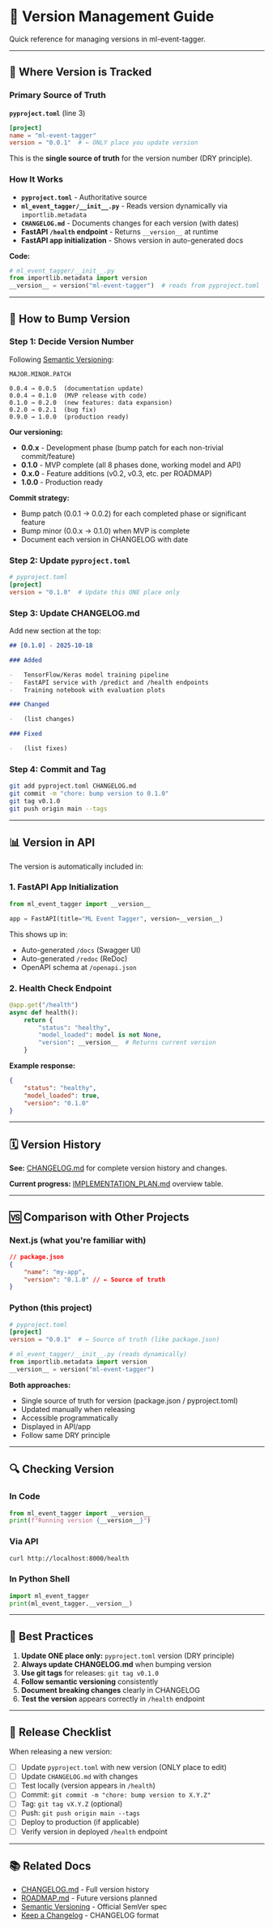 # 📌 Version Management Guide

Quick reference for managing versions in ml-event-tagger.

---

## 📍 Where Version is Tracked

### Primary Source of Truth

**`pyproject.toml`** (line 3)

```toml
[project]
name = "ml-event-tagger"
version = "0.0.1"  # ← ONLY place you update version
```

This is the **single source of truth** for the version number (DRY principle).

### How It Works

-   **`pyproject.toml`** - Authoritative source
-   **`ml_event_tagger/__init__.py`** - Reads version dynamically via `importlib.metadata`
-   **`CHANGELOG.md`** - Documents changes for each version (with dates)
-   **FastAPI `/health` endpoint** - Returns `__version__` at runtime
-   **FastAPI app initialization** - Shows version in auto-generated docs

**Code:**

```python
# ml_event_tagger/__init__.py
from importlib.metadata import version
__version__ = version("ml-event-tagger")  # reads from pyproject.toml
```

---

## 🔄 How to Bump Version

### Step 1: Decide Version Number

Following [Semantic Versioning](https://semver.org/):

```
MAJOR.MINOR.PATCH

0.0.4 → 0.0.5  (documentation update)
0.0.4 → 0.1.0  (MVP release with code)
0.1.0 → 0.2.0  (new features: data expansion)
0.2.0 → 0.2.1  (bug fix)
0.9.0 → 1.0.0  (production ready)
```

**Our versioning:**

-   **0.0.x** - Development phase (bump patch for each non-trivial commit/feature)
-   **0.1.0** - MVP complete (all 8 phases done, working model and API)
-   **0.x.0** - Feature additions (v0.2, v0.3, etc. per ROADMAP)
-   **1.0.0** - Production ready

**Commit strategy:**

-   Bump patch (0.0.1 → 0.0.2) for each completed phase or significant feature
-   Bump minor (0.0.x → 0.1.0) when MVP is complete
-   Document each version in CHANGELOG with date

### Step 2: Update `pyproject.toml`

```toml
# pyproject.toml
[project]
version = "0.1.0"  # Update this ONE place only
```

### Step 3: Update CHANGELOG.md

Add new section at the top:

```markdown
## [0.1.0] - 2025-10-18

### Added

-   TensorFlow/Keras model training pipeline
-   FastAPI service with /predict and /health endpoints
-   Training notebook with evaluation plots

### Changed

-   (list changes)

### Fixed

-   (list fixes)
```

### Step 4: Commit and Tag

```bash
git add pyproject.toml CHANGELOG.md
git commit -m "chore: bump version to 0.1.0"
git tag v0.1.0
git push origin main --tags
```

---

## 📊 Version in API

The version is automatically included in:

### 1. FastAPI App Initialization

```python
from ml_event_tagger import __version__

app = FastAPI(title="ML Event Tagger", version=__version__)
```

This shows up in:

-   Auto-generated `/docs` (Swagger UI)
-   Auto-generated `/redoc` (ReDoc)
-   OpenAPI schema at `/openapi.json`

### 2. Health Check Endpoint

```python
@app.get("/health")
async def health():
    return {
        "status": "healthy",
        "model_loaded": model is not None,
        "version": __version__  # Returns current version
    }
```

**Example response:**

```json
{
    "status": "healthy",
    "model_loaded": true,
    "version": "0.1.0"
}
```

---

## 🗓️ Version History

**See:** [CHANGELOG.md](../CHANGELOG.md) for complete version history and changes.

**Current progress:** [IMPLEMENTATION_PLAN.md](./IMPLEMENTATION_PLAN.md) overview table.

---

## 🆚 Comparison with Other Projects

### Next.js (what you're familiar with)

```json
// package.json
{
    "name": "my-app",
    "version": "0.1.0" // ← Source of truth
}
```

### Python (this project)

```toml
# pyproject.toml
[project]
version = "0.0.1"  # ← Source of truth (like package.json)
```

```python
# ml_event_tagger/__init__.py (reads dynamically)
from importlib.metadata import version
__version__ = version("ml-event-tagger")
```

**Both approaches:**

-   Single source of truth for version (package.json / pyproject.toml)
-   Updated manually when releasing
-   Accessible programmatically
-   Displayed in API/app
-   Follow same DRY principle

---

## 🔍 Checking Version

### In Code

```python
from ml_event_tagger import __version__
print(f"Running version {__version__}")
```

### Via API

```bash
curl http://localhost:8000/health
```

### In Python Shell

```python
import ml_event_tagger
print(ml_event_tagger.__version__)
```

---

## 📝 Best Practices

1. **Update ONE place only:** `pyproject.toml` version (DRY principle)
2. **Always update CHANGELOG.md** when bumping version
3. **Use git tags** for releases: `git tag v0.1.0`
4. **Follow semantic versioning** consistently
5. **Document breaking changes** clearly in CHANGELOG
6. **Test the version** appears correctly in `/health` endpoint

---

## 🚀 Release Checklist

When releasing a new version:

-   [ ] Update `pyproject.toml` with new version (ONLY place to edit)
-   [ ] Update `CHANGELOG.md` with changes
-   [ ] Test locally (version appears in `/health`)
-   [ ] Commit: `git commit -m "chore: bump version to X.Y.Z"`
-   [ ] Tag: `git tag vX.Y.Z` (optional)
-   [ ] Push: `git push origin main --tags`
-   [ ] Deploy to production (if applicable)
-   [ ] Verify version in deployed `/health` endpoint

---

## 📚 Related Docs

-   [CHANGELOG.md](../CHANGELOG.md) - Full version history
-   [ROADMAP.md](./ROADMAP.md) - Future versions planned
-   [Semantic Versioning](https://semver.org/) - Official SemVer spec
-   [Keep a Changelog](https://keepachangelog.com/) - CHANGELOG format
